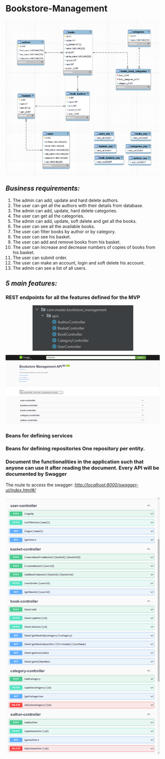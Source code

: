 # Bookstore-Management

![diagram](pictures/MySQLWorkbenchDiagram.png)

## <i>Business requirements:</i>

1. The admin can add, update and hard delete authors.
2. The user can get all the authors with their details from database.
3. The admin can add, update, hard delete categories.
4. The user can get all the categories.
5. The admin can add, update, soft delete and get all the books.
6. The user can see all the available books.
7. The user can filter books by author or by category.
8. The user can see his basket.
9. The user can add and remove books from his basket.
10. The user can increase and decrease numbers of copies of books from his basket.
11. The user can submit order.
12. The user can make an account, login and soft delete his account.
13. The admin can see a list of all users.


## <i>5 main features:</i>


### REST endpoints for all the features defined for the MVP

<img src="pictures/controllers.png" alt="endpoints" style="display: block; margin-left: auto; margin-right: auto;">

![swagger_endpoints](pictures/swagger_endpoints.png)

### Beans for defining services

### Beans for defining repositories One repository per entity.

### Document the functionalities in the application such that anyone can use it after reading the document. Every API will be documented by Swagger

The route to access the swagger: [<i>http://localhost:8000/swagger-ui/index.html#/</i>](http://localhost:8000/swagger-ui/index.html#/)

![swagger](pictures/swagger.png)
